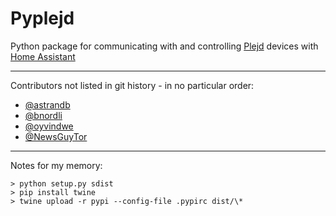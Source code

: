# Pyplejd

Python package for communicating with and controlling [Plejd](https://plejd.com) devices with [Home Assistant](https://home-assistant.io)

---

Contributors not listed in git history - in no particular order:

- [@astrandb](https://github.com/astrandb)
- [@bnordli](https://github.com/bnordli)
- [@oyvindwe](https://github.com/oyvindwe)
- [@NewsGuyTor](https://github.com/NewsGuyTor)

---

Notes for my memory:

```
> python setup.py sdist
> pip install twine
> twine upload -r pypi --config-file .pypirc dist/\*
```
